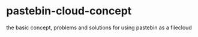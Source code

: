 # pastebin-cloud-concept
the basic concept, problems and solutions for using pastebin as a filecloud
